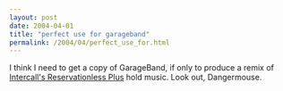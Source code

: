 ```yaml
---
layout: post
date: 2004-04-01
title: "perfect use for garageband"
permalink: /2004/04/perfect_use_for.html
---
```


I think I need to get a copy of GarageBand, if only to produce a remix of [Intercall's Reservationless Plus](http://www.intercall.com/audiosolutions/reservationless.htm) hold music. Look out, Dangermouse.

